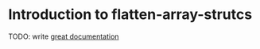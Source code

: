 # Introduction to flatten-array-strutcs

TODO: write [great documentation](http://jacobian.org/writing/what-to-write/)
